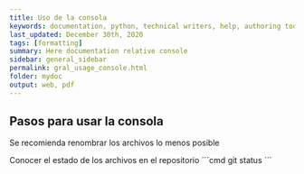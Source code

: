 ```yaml
---
title: Uso de la consola
keywords: documentation, python, technical writers, help, authoring tools, replacements
last_updated: December 30th, 2020
tags: [formatting]
summary: Here documentation relative console
sidebar: general_sidebar
permalink: gral_usage_console.html
folder: mydoc
output: web, pdf
---
```


## Pasos para usar la consola


Se recomienda renombrar los archivos lo menos posible

Conocer el estado de los archivos en el repositorio
´´´cmd
git status
´´´